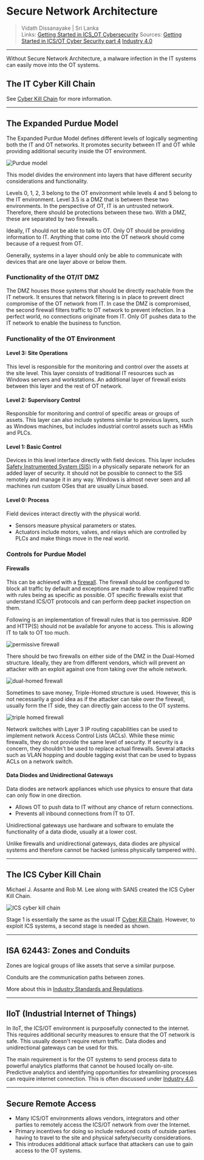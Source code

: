 # Secure Network Architecture

> Vidath Dissanayake | Sri Lanka  
> Links: [Getting Started in ICS_OT Cybersecurity](Getting%20Started%20in%20ICS_OT%20Cybersecurity.md)
> Sources: [Getting Started in ICS/OT Cyber Security part 4](https://www.youtube.com/watch?v=kbiMb_Kgqjs&list=PLOSJSv0hbPZAlINIh1HcB0L8AZcSPc80g&index=4) [Industry 4.0](https://en.wikipedia.org/wiki/Fourth_Industrial_Revolution)

---

Without Secure Network Architecture, a malware infection in the IT systems can easily move into the OT systems.

## The IT Cyber Kill Chain

See [Cyber Kill Chain](../../Cybersecurity/hacking/principles%20and%20standards%20of%20infosec/Cyber%20Kill%20Chain.md) for more information.

---

## The Expanded Purdue Model

The Expanded Purdue Model defines different levels of logically segmenting both the IT and OT networks. It promotes security between IT and OT while providing additional security inside the OT environment.

![Purdue model](assets/images/Purdue%20model.png)

This model divides the environment into layers that have different security considerations and functionality.

Levels 0, 1, 2, 3 belong to the OT environment while levels 4 and 5 belong to the IT environment. Level 3.5 is a DMZ that is between these two environments. In the perspective of OT, IT is an untrusted network. Therefore, there should be protections between these two. With a DMZ, these are separated by two firewalls. 

Ideally, IT should not be able to talk to OT. Only OT should be providing information to IT. Anything that come into the OT network should come because of a request from OT. 

Generally, systems in a layer should only be able to communicate with devices that are one layer above or below them. 

### Functionality of the OT/IT DMZ

The DMZ houses those systems that should be directly reachable from the IT network. It ensures that network filtering is in place to prevent direct compromise of the OT network from IT. In case the DMZ is compromised, the second firewall filters traffic to OT network to prevent infection. In a perfect world, no connections originate from IT. Only OT pushes data to the IT network to enable the business to function.

### Functionality of the OT Environment

#### Level 3: Site Operations

This level is responsible for the monitoring and control over the assets at the site level. This layer consists of traditional IT resources such as Windows servers and workstations. An additional layer of firewall exists between this layer and the rest of OT network.

#### Level 2: Supervisory Control

Responsible for monitoring and control of specific areas or groups of assets. This layer can also include systems similar to previous layers, such as Windows machines, but includes industrial control assets such as HMIs and PLCs.

#### Level 1: Basic Control

Devices in this level interface directly with field devices. This layer includes [Safety Instrumented System (SIS)](Control%20Systems%20and%20Protocols.md#Safety%20Instrumented%20System%20(SIS)) in a physically separate network for an added layer of security. It should not be possible to connect to the SIS remotely and manage it in any way. Windows is almost never seen and all machines run custom OSes that are usually Linux based.

#### Level 0: Process

Field devices interact directly with the physical world.
- Sensors measure physical parameters or states.
- Actuators include motors, valves, and relays which are controlled by PLCs and make things move in the real world.


### Controls for Purdue Model

#### Firewalls

This can be achieved with a [firewall](../../Cybersecurity/cyber%20defenses/firewall.md). The firewall should be configured to block all traffic by default and exceptions are made to allow required traffic with rules being as specific as possible. OT specific firewalls exist that understand ICS/OT protocols and can perform deep packet inspection on them.

Following is an implementation of firewall rules that is too permissive. RDP and HTTP(S) should not be available for anyone to access. This is allowing IT to talk to OT too much.

![permissive firewall](assets/images/permissive%20firewall.png)

There should be two firewalls on either side of the DMZ in the Dual-Homed structure. Ideally, they are from different vendors, which will prevent an attacker with an exploit against one from taking over the whole network.

![dual-homed firewall](assets/images/dual-homed%20firewall.png)

Sometimes to save money, Triple-Homed structure is used. However, this is not necessarily a good idea as if the attacker can take over the firewall, usually form the IT side, they can directly gain access to the OT systems.

![triple homed firewall](assets/images/triple%20homed%20firewall.png)

Network switches with Layer 3 IP routing capabilities can be used to implement network Access Control Lists (ACLs). While these mimic firewalls, they do not provide the same level of security. If security is a concern, they shouldn't be used to replace actual firewalls. Several attacks such as VLAN hopping and double tagging exist that can be used to bypass ACLs on a network switch.

#### Data Diodes and Unidirectional Gateways

Data diodes are network appliances which use physics to ensure that data can only flow in one direction. 
- Allows OT to push data to IT without any chance of return connections.
- Prevents all inbound connections from IT to OT.

Unidirectional gateways use hardware and software to emulate the functionality of a data diode, usually at a lower cost.

Unlike firewalls and unidirectional gateways, data diodes are physical systems and therefore cannot be hacked (unless physically tampered with).

---

## The ICS Cyber Kill Chain

Michael J. Assante and Rob M. Lee along with SANS created the ICS Cyber Kill Chain. 

![ICS cyber kill chain](assets/images/ICS%20cyber%20kill%20chain.png)

Stage 1 is essentially the same as the usual IT [Cyber Kill Chain](../../Cybersecurity/hacking/principles%20and%20standards%20of%20infosec/Cyber%20Kill%20Chain.md). However, to exploit ICS systems, a second stage is needed as shown.

---

## ISA 62443: Zones and Conduits

Zones are logical groups of like assets that serve a similar purpose.

Conduits are the communication paths between zones.

More about this in [Industry Standards and Regulations](Industry%20Standards%20and%20Regulations.md).

---

## IIoT (Industrial Internet of Things)

In IIoT, the ICS/OT environment is purposefully connected to the internet. This requires additional security measures to ensure that the OT network is safe. This usually doesn't require return traffic. Data diodes and unidirectional gateways can be used for this.

The main requirement is for the OT systems to send process data to powerful analytics platforms that cannot be housed locally on-site. Predictive analytics and identifying opportunities for streamlining processes can require internet connection. This is often discussed under [Industry 4.0](https://en.wikipedia.org/wiki/Fourth_Industrial_Revolution). 

---

## Secure Remote Access

- Many ICS/OT environments allows vendors, integrators and other parties to remotely access the ICS/OT network from over the Internet. 
- Primary incentives for doing so include reduced costs of outside parties having to travel to the site and physical safety/security considerations.
- This introduces additional attack surface that attackers can use to gain access to the OT systems.
